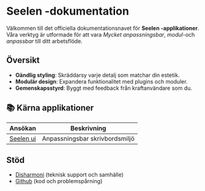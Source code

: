 # **Seelen -dokumentation**

Välkommen till det officiella dokumentationsnavet för **Seelen -applikationer**.\
Våra verktyg är utformade för att vara *Mycket anpassningsbar*, *modul-*&#x6F;ch *anpassbar*
till ditt arbetsflöde.

## Översikt

* **Oändlig styling**: Skräddarsy varje detalj som matchar din estetik.
* **Modulär design**: Expandera funktionalitet med plugins och moduler.
* **Gemenskapsstyrd**: Byggt med feedback från kraftanvändare som du.

## **📚 Kärna applikationer**

| Ansökan                      | Beskrivning                    |
| ---------------------------- | ------------------------------ |
| [Seelen ui](/apps/seelen-ui) | Anpassningsbar skrivbordsmiljö |

## Stöd

* [Disharmoni](https://discord.gg/ABfASx5ZAJ) (teknisk support och samhälle)
* [Github](https://github.com/Seelen-Inc) (kod och problemspårning)
